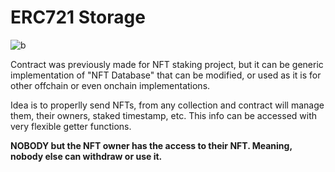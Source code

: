 # ERC721 Storage

![b](https://github.com/kanedaaaa/erc721-storage/actions/workflows/main.yml/badge.svg)

Contract was previously made for NFT staking project, but it can be generic implementation of "NFT Database" that can be modified, or
used as it is for other offchain or even onchain implementations. 

Idea is to properlly send NFTs, from any collection and contract will manage them, their owners, staked timestamp, etc. This info can be
accessed with very flexible getter functions. 

**NOBODY but the NFT owner has the access to their NFT. Meaning, nobody else can withdraw or use it.**
